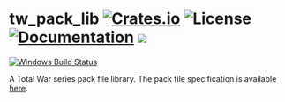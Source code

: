 # tw_pack_lib [![Crates.io](https://img.shields.io/crates/v/tw_pack_lib.svg)](https://crates.io/crates/tw_pack_lib) ![License](https://img.shields.io/crates/l/tw_pack_lib.svg) [![Documentation](https://docs.rs/tw_pack_lib/badge.svg)](https://docs.rs/tw_pack_lib/) ![](https://tokei.rs/b1/github/TotalWar-Modding/tw_pack_lib)
[![Windows Build Status](https://ci.appveyor.com/api/projects/status/p4qp54mfnwpltmj0/branch/master?svg=true)](https://ci.appveyor.com/project/Trolldemorted/tw-pack-lib/branch/master)

A Total War series pack file library. The pack file specification is available [here](https://github.com/TotalWar-Modding/docs/blob/master/PACK_FILE_FORMAT.md).
